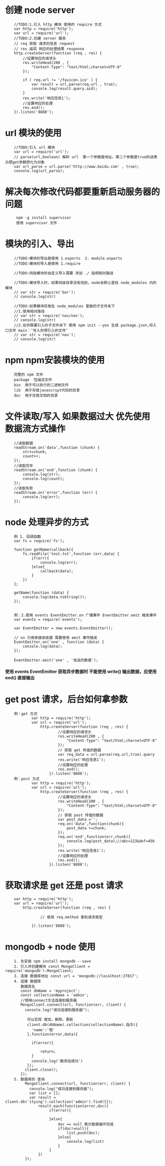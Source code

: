 # 创建 node server
        //TODO:1.引入 http 模块 使用的 require 方式
        var http = require('http');
        var url = require('url');
        //TODO:2.创建 server 服务
        // req 获取 请求的信息 request
        // res 返回 响应的处理结果 response
        http.createServer(function (req , res) {
            //设置响应的请求头
            res.writeHead(200 , {
                "Content-Type": "text/html;charset=UTF-8"
            });
        
            if ( req.url != '/favicon.ico' ) {
                var result = url.parse(req.url , true);
                console.log(result.query.aid);
            }
            res.write('响应信息1');
            //设置响应的处理
            res.end();
        }).listen('8888');
# url 模块的使用
        //TODO:引入 url 模块
        var url = require('url');
        // parse(url,boolean) 解析 url  第一个参数是地址，第二个参数是true的话表示把get参数转化为对象
        var url_parse = url.parse('http://www.baidu.com' , true);
        console.log(url_parse);
# 解决每次修改代码都要重新启动服务器的问题
         npm -g install supervisor
         使用 supervisor 文件
# 模块的引入、导出
        //TODO:模块的导出是使用 1.exports  2. module.exports
        //TODO:模块的导入是使用 1.require
        
        //TODO:同级模块的自定义导入需要 添加 ./ 指明相对路径
        
        //TODO:模块导入时，如果同级目录没有找到，node会默认查找 node_modules 内的模块
        // var str = require('bar');
        // console.log(str)
        
        //TODO:如果模块存放在 node_modules 里面的子文件夹下
        //1.使用相对路径
        // var str = require('nav/nav');
        // console.log(str)
        //2.在你需要引入的子文件夹下 使用 npm init --yes 生成 package.json,将入口文件 main：‘写入你想引入的文件’
        // var str = require('nav');
        // console.log(str)
# npm npm安装模块的使用
        完整的 npm 文件
        package  包描述文件
        bin  用于可以执行的二进制文件
        lib  用于存放javascript代码的目录
        doc  用于存放文档的目录
# 文件读取/写入 如果数据过大 优先使用 数据流方式操作
        //读取数据
        readStream.on('data',function (chunk) {
            str+=chunk;
            count++;
        });
        //读取完毕
        readStream.on('end',function (chunk) {
            console.log(str);
            console.log(count);
        });
        //读取失败
        readStream.on('error',function (err) {
            console.log(err);
        });
# node 处理异步的方式
        例 1. 回调函数 
        var fs = require('fs');
        
        function getName(callback){
            fs.readFile('test.txt',function (err,data) {
                if(err){
                    console.log(err);
                }else{
                    callback(data);
                }
            })
        };
        
        getName(function (data) {
            console.log(data.toString());
        });
        
        
        例：2.使用 events EventEmitter.on 广播事件 EventEmitter.emit 触发事件
        var events = require('events');
        
        var EventEmitter = new events.EventEmitter();
        
        // on 只用来接收收据 需要使用 emit 事件触发
        EventEmitter.on('one' , function (data) {
            console.log(data);
        });
        
        EventEmitter.emit('one' , '发送的数据');
        
#### 使用 events EventEmitter 获取异步数据时 不能使用 write() 输出数据，应使用 end() 直接输出


# get post 请求，后台如何拿参数
        例：get 方式
                var http = require('http');
                var url = require('url');
                    http.createServer(function (req , res) {
                            //设置响应的请求头
                            res.writeHead(200 , {
                                "Content-Type": "text/html;charset=UTF-8"
                            });
                            // 获取 get 传值的数据
                            var req_data = url.parse(req.url,true).query
                            res.write('响应信息1');
                            //设置响应的处理
                            res.end();
                        }).listen('8888');
        例：post 方式
                var http = require('http');
                var url = require('url');
                    http.createServer(function (req , res) {
                            //设置响应的请求头
                            res.writeHead(200 , {
                                "Content-Type": "text/html;charset=UTF-8"
                            });
                            // 获取 post 传值的数据
                            var post_data ='';
                            req.on('data',function(chunk){
                                post_data +=chunk;
                            });
                            req.on('end',function(err,chunk){
                                console.log(post_data);//abc=123&def=456
                            });
                            res.write('响应信息1');
                            //设置响应的处理
                            res.end();
                        }).listen('8888');
# 获取请求是 get 还是 post 请求 
        var http = require('http');
        var url = require('url');
            http.createServer(function (req , res) {
                  
                    // 使用 req.method 拿到请求类型
                
                }).listen('8888');
# mongodb + node 使用
        1. 先安装 npm install mongodb --save
        2. 引入并创建模块 const MongoClient = require('mongodb').MongoClient;
        3. 连接 数据库地址 const url = 'mongodb://localhost:27017'; 
        4. 连接 数据库   
           数据库名
           const dbName = 'myproject';
           const collectionName = 'admin';
           //使用connect方法连接到服务器
           MongoClient.connect(url, function(err, client) {
             console.log("成功连接到服务器");
            
              可以实现 增加，删除，更新
              client.db(dbName).collection(collectionName).指令({
                'name':'程'
              },function(error,data){
                
                if(error){
                
                    return;
                }
                concole.log('数添加成功')
              });
             client.close();
           });
        5. 数据库的 查询
             MongoClient.connect(url, function(err, client) {
               console.log("成功连接到服务器");
               var list = [];
               var result = client.db('itying').collection('admin').find({});
                   result.each(function(error,doc){
                        if(error){
                            
                        }else{
                            doc == null 表示数据循环完成
                            if(doc!=null){
                                list.push(doc);
                            }else{
                                console.log(list)   
                            }
                        }
                   })   
             });